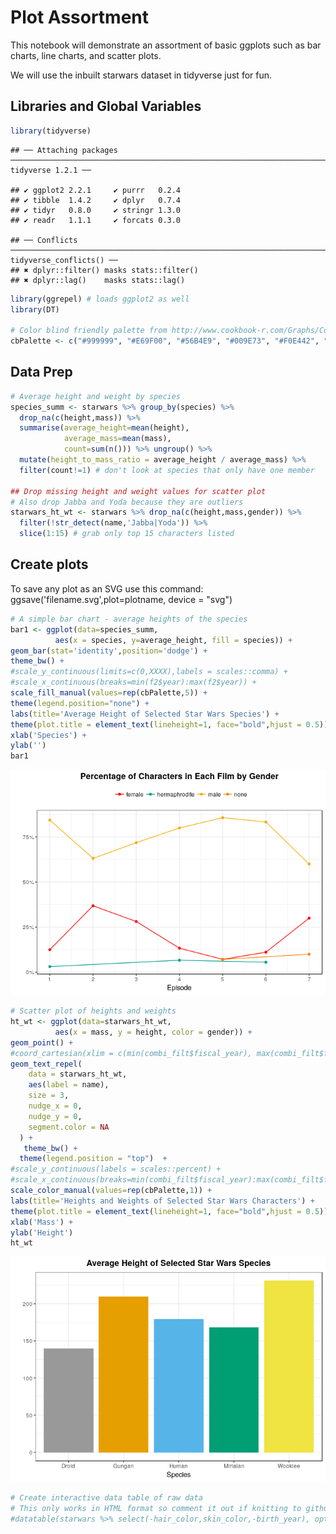 Plot Assortment
================

This notebook will demonstrate an assortment of basic ggplots such as bar charts, line charts, and scatter plots.

We will use the inbuilt starwars dataset in tidyverse just for fun.

Libraries and Global Variables
------------------------------

``` r
library(tidyverse)
```

    ## ── Attaching packages ───────────────────────────────────────────────────────────────────────────────────────────────────────── tidyverse 1.2.1 ──

    ## ✔ ggplot2 2.2.1     ✔ purrr   0.2.4
    ## ✔ tibble  1.4.2     ✔ dplyr   0.7.4
    ## ✔ tidyr   0.8.0     ✔ stringr 1.3.0
    ## ✔ readr   1.1.1     ✔ forcats 0.3.0

    ## ── Conflicts ──────────────────────────────────────────────────────────────────────────────────────────────────────────── tidyverse_conflicts() ──
    ## ✖ dplyr::filter() masks stats::filter()
    ## ✖ dplyr::lag()    masks stats::lag()

``` r
library(ggrepel) # loads ggplot2 as well
library(DT)

# Color blind friendly palette from http://www.cookbook-r.com/Graphs/Colors_(ggplot2)/
cbPalette <- c("#999999", "#E69F00", "#56B4E9", "#009E73", "#F0E442", "#0072B2", "#D55E00", "#CC79A7")
```

Data Prep
---------

``` r
# Average height and weight by species
species_summ <- starwars %>% group_by(species) %>%
  drop_na(c(height,mass)) %>%
  summarise(average_height=mean(height),
            average_mass=mean(mass),
            count=sum(n())) %>% ungroup() %>%
  mutate(height_to_mass_ratio = average_height / average_mass) %>%
  filter(count!=1) # don't look at species that only have one member

## Drop missing height and weight values for scatter plot
# Also drop Jabba and Yoda because they are outliers
starwars_ht_wt <- starwars %>% drop_na(c(height,mass,gender)) %>%
  filter(!str_detect(name,'Jabba|Yoda')) %>% 
  slice(1:15) # grab only top 15 characters listed
```

Create plots
------------

To save any plot as an SVG use this command: ggsave('filename.svg',plot=plotname, device = "svg")

``` r
# A simple bar chart - average heights of the species
bar1 <- ggplot(data=species_summ,
          aes(x = species, y=average_height, fill = species)) +
geom_bar(stat='identity',position='dodge') +
theme_bw() +
#scale_y_continuous(limits=c(0,XXXX),labels = scales::comma) +
#scale_x_continuous(breaks=min(f2$year):max(f2$year)) + 
scale_fill_manual(values=rep(cbPalette,5)) +
theme(legend.position="none") +
labs(title='Average Height of Selected Star Wars Species') +
theme(plot.title = element_text(lineheight=1, face="bold",hjust = 0.5)) +
xlab('Species') +
ylab('')
bar1
```

![](Plot_Assortment_files/figure-markdown_github/unnamed-chunk-3-1.png)

``` r
# Scatter plot of heights and weights 
ht_wt <- ggplot(data=starwars_ht_wt,
          aes(x = mass, y = height, color = gender)) +
geom_point() +
#coord_cartesian(xlim = c(min(combi_filt$fiscal_year), max(combi_filt$fiscal_year) + 2)) + # gives us room for labels?
geom_text_repel(
    data = starwars_ht_wt,
    aes(label = name),
    size = 3,
    nudge_x = 0,
    nudge_y = 0,
    segment.color = NA
  ) +
   theme_bw() +
  theme(legend.position = "top")  +
#scale_y_continuous(labels = scales::percent) +
#scale_x_continuous(breaks=min(combi_filt$fiscal_year):max(combi_filt$fiscal_year)) + 
scale_color_manual(values=rep(cbPalette,1)) +
labs(title='Heights and Weights of Selected Star Wars Characters') +
theme(plot.title = element_text(lineheight=1, face="bold",hjust = 0.5)) +
xlab('Mass') +
ylab('Height')
ht_wt
```

![](Plot_Assortment_files/figure-markdown_github/unnamed-chunk-3-2.png)

``` r
# Create interactive data table of raw data
# This only works in HTML format so comment it out if knitting to github format 
#datatable(starwars %>% select(-hair_color,skin_color,-birth_year), options = list(pageLength = 10))
```
